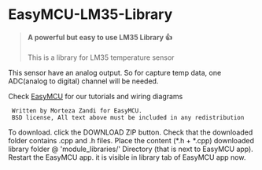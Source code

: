 # EasyMCU-LM35-Library
> #### A powerful but easy to use LM35 Library :+1:
> This is a library for LM35 temperature sensor

This sensor have an analog output.
So for capture temp data, one ADC(analog to digital) channel will be needed.

Check [EasyMCU](http://easymcu.ir) for our tutorials and wiring diagrams 

```
 Written by Morteza Zandi for EasyMCU.
 BSD license, All text above must be included in any redistribution
```

To download. click the DOWNLOAD ZIP button. 
Check that the downloaded folder contains .cpp and .h files.
Place the content (*.h + *.cpp) downloaded library folder @ 'module_libraries/' Directory (that is next to EasyMCU app). 
Restart the EasyMCU app. it is visible in library tab of EasyMCU app now.
